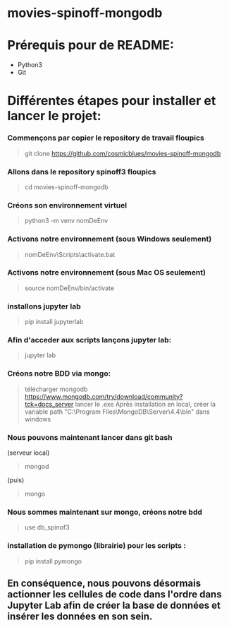 # movies-spinoff-mongodb

# Prérequis pour de README: 
* Python3
* Git

# Différentes étapes pour installer et lancer le projet: 


### Commençons par copier le repository de travail floupics
> git clone https://github.com/cosmicblues/movies-spinoff-mongodb

### Allons dans le repository spinoff3 floupics
> cd movies-spinoff-mongodb

### Créons son environnement virtuel
> python3 -m venv nomDeEnv

### Activons notre environnement (sous Windows seulement)
> nomDeEnv\Scripts\activate.bat

### Activons notre environnement (sous Mac OS seulement)
> source nomDeEnv/bin/activate

### installons jupyter lab
> pip install jupyterlab

### Afin d'acceder aux scripts lançons jupyter lab: 
> jupyter lab

### Créons notre BDD via mongo:
> télécharger mongodb https://www.mongodb.com/try/download/community?tck=docs_server
> lancer le .exe
> Après installation en local, créer la variable path "C:\Program Files\MongoDB\Server\4.4\bin\" dans windows

### Nous pouvons maintenant lancer dans git bash
(serveur local)
> mongod

(puis)
> mongo

### Nous sommes maintenant sur mongo, créons notre bdd
> use db_spinof3

### installation de pymongo (librairie) pour les scripts : 
> pip install pymongo

## En conséquence, nous pouvons désormais actionner les cellules de code dans l'ordre dans Jupyter Lab afin de créer la base de données et insérer les données en son sein.

